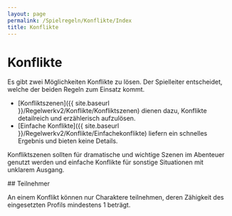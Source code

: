 ```yaml
---
layout: page
permalink: /Spielregeln/Konflikte/Index
title: Konflikte
---
```


# Konflikte

Es gibt zwei Möglichkeiten Konflikte zu lösen. Der Spielleiter entscheidet, welche der beiden Regeln zum Einsatz kommt.

- [Konfliktszenen]({{ site.baseurl }}/Regelwerkv2/Konflikte/Konfliktszenen) dienen dazu, Konflikte detailreich und erzählerisch aufzulösen.
- [Einfache Konflikte]({{ site.baseurl }}/Regelwerkv2/Konflikte/Einfachekonflikte) liefern ein schnelles Ergebnis und bieten keine Details.

Konfliktszenen sollten für dramatische und wichtige Szenen im Abenteuer genutzt werden und einfache Konflikte für sonstige Situationen mit unklarem Ausgang.

<div class="hinweis">
## Teilnehmer

An einem Konflikt können nur Charaktere teilnehmen, deren Zähigkeit des eingesetzten Profils mindestens 1 beträgt.

</div>
